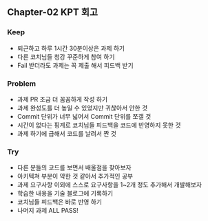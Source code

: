 ## Chapter-02 KPT 회고

### Keep

- 퇴근하고 하루 1시간 30분이상은 과제 하기
- 다른 코치님들 청강 꾸준하게 참여 하기
- Fail 받더라도 과제는 꼭 제출 해서 피드백 받기

### Problem

- 과제 PR 조금 더 꼼꼼하게 작성 하기
- 과제 완성도를 더 높일 수 있었지만 귀찮아서 안한 것
- Commit 단위가 너무 넓어서 Commit 단위를 쪼갤 것
- 시간이 없다는 핑계로 코치님들 피드백을 코드에 반영하지 못한 것
- 과제 하기에 급해서 코드를 날려서 짠 것

### Try

- 다른 분들의 코드를 보면서 배울점을 찾아보자
- 아키텍쳐 부분이 약한 것 같아서 추가적인 공부
- 과제 요구사항 이외에 스스로 요구사항을 1~2개 정도 추가해서 개발해보자
- 학습한 내용을 기술 블로그에 기록하기
- 코치님들 피드백은 바로 반영 하기
- 나머지 과제 ALL PASS!
